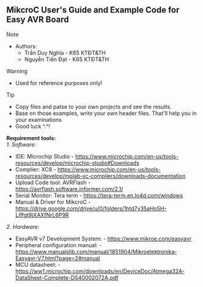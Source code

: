## MikcroC User's Guide and Example Code for Easy AVR Board
> [!NOTE]
> - Authors:
>   - Trần Duy Nghĩa - K65 KTĐT&TH
>   - Nguyễn Tiến Đạt - K65 KTĐT&TH

> [!WARNING]  
> - Used for reference purposes only!

> [!TIP]
> - Copy files and patse to your own projects and see the results.
> - Base on those examples, write your own header files. That'll help you in your examinations
> - Good luck ^.^!

**Requirement tools:** <br />
*1. Software:* <br />
  - IDE: Microchip Studio - https://www.microchip.com/en-us/tools-resources/develop/microchip-studio#Downloads
  - Complier: XC8 - https://www.microchip.com/en-us/tools-resources/develop/mplab-xc-compilers/downloads-documentation
  - Upload Code tool: AVRFlash - https://avrflash.software.informer.com/2.1/
  - Serial Monitor: Tera term - https://tera-term.en.lo4d.com/windows
  - Manual & Driver for MikcroC - https://drive.google.com/drive/u/0/folders/1htd7y35aHo5H-LIffgt9jXAXfNrL6P9R <br />
  
*2. Hardware:* <br />
  - EasyAVR v7 Development System: - https://www.mikroe.com/easyavr
  - Peripheral configuration manual: - https://www.manualslib.com/manual/1851904/Mikroelektronika-Easyavr-V7.html?page=2#manual
  - MCU datasheet: - https://ww1.microchip.com/downloads/en/DeviceDoc/Atmega32A-DataSheet-Complete-DS40002072A.pdf

